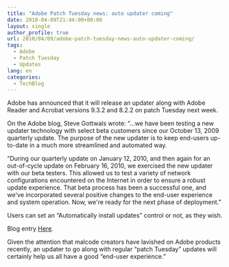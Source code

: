 ```yaml
---
title: "Adobe Patch Tuesday news: auto updater coming"
date: 2010-04-09T21:44:00+00:00
layout: single
author_profile: true
url: 2010/04/09/adobe-patch-tuesday-news-auto-updater-coming/
tags:
  - Adobe
  - Patch Tuesday
  - Updates
lang: en
categories: 
  - TechBlog
---
```

Adobe has announced that it will release an updater along with Adobe Reader and Acrobat versions 9.3.2 and 8.2.2 on patch Tuesday next week.

On the Adobe blog, Steve Gottwals wrote: “…we have been testing a new updater technology with select beta customers since our October 13, 2009 quarterly update. The purpose of the new updater is to keep end-users up-to-date in a much more streamlined and automated way. 

“During our quarterly update on January 12, 2010, and then again for an out-of-cycle update on February 16, 2010, we exercised the new updater with our beta testers. This allowed us to test a variety of network configurations encountered on the Internet in order to ensure a robust update experience. That beta process has been a successful one, and we've incorporated several positive changes to the end-user experience and system operation. Now, we're ready for the next phase of deployment.”

Users can set an “Automatically install updates” control or not, as they wish.

Blog entry [Here](http://blogs.adobe.com/adobereader/2010/04/upcoming_adobe_reader_and_acro.html).

Given the attention that malcode creators have lavished on Adobe products recently, an updater to go along with regular “patch Tuesday” updates will certainly help us all have a good “end-user experience.”